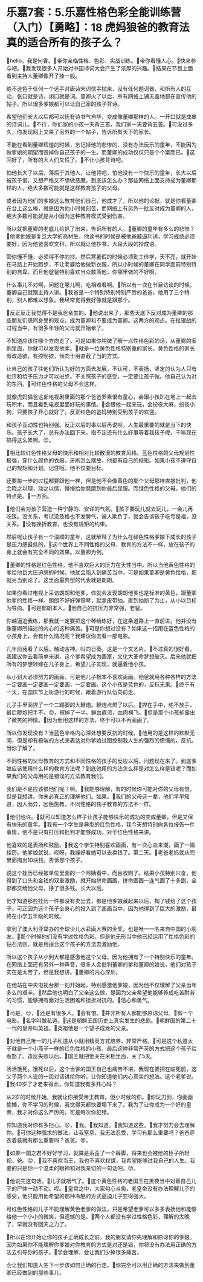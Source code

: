 # 乐嘉7套：5.乐嘉性格色彩全能训练营（入门）【勇略】：18 虎妈狼爸的教育法真的适合所有的孩子么？

🎼hello，我是何香。🎼带你亲临性格、色彩、实战训练。🎼带你看懂人心。🎼快来参与吧。🎼我发现很多人开始对中国诗词大会产生了浓厚的兴趣。🎼结果在节目上面看到主持人董卿像开了挂一般。

绝不逊色于任何一个选手对唐诗宋词信手拈来，没有任何题词器，和所有人的互动，张口就是诗，闭口就是词。董卿火了以后，所有网络上铺天盖地都在宣传他的帖子。所以很多爹娘都可以让自己家的孩子背诗。

希望他们长大以后都可以抚有诗书气自华，变成像董卿那样的人。一开口就是成串的诗词儿。🎼不行，你们家的小孩一天背三首，我们家一天要背五首。🎼可没过多久，你发现网上又来了另外的一个帖子，告诉所有天下的家长。

不能在看到董卿辉煌的时候，忘记掉他的悲惨的、没有办法玩乐的童年，不能因为做爹娘的期望而毁掉你自己孩子的一生。而董卿的成功仅仅只是个个案而已。🎼这回好了，所有的大人们又慌了。🎼不让小孩背诗吧。

怕他长大了以后，落后于其他人，让他背吧，怕他没有一个快乐的童年，长大以后被孩子恨，又想严格又不想做恶魔，到底该怎么办？那些网络上面支持成为董卿那样的人，绝大多数可能就是这样教育孩子的父母。

或者因为他们的爹娘这么教育他们自己，他成才了，所以他的论据，就是你看董卿在台上这么棒，就是因为他小时候刻苦，而网络上有另外一批反对成为董卿的人，绝大多数可能就是从小因为这种教育模式受到伤害。

所以就把董卿的老底儿给扒了出来，告诉所有的人。🎼董卿的童年有多么的悲惨？🎼他爹他娘是复旦大学的高材生，他读书的时候是被他爸威逼利诱，学习成绩必须要好，因为他爸喜欢文科，所以就让他抄书，大段大段的抄成语。

管你懂不懂，必须得不停的抄。然后寒暑假的时候必须勤工俭学，天不亮，就开始在马路上开始跑步，不让老婆给他做新衣服，所以小时候的董卿在同学面前特别特别的自卑。而且他爸爸特别喜欢当众数落他，你哪里做的不好啊。

什么事儿不对啊，问题在哪儿啊，吃相难看啊。🎼所以有一次在节目访谈的时候，董卿自己就跟主持人讲。🎼我爸是一个特别特别特别严厉的爸爸，他用了三个特别，别人都难以想象。我经常觉得我好像就是跟那个。

🎼反正反正我觉得不是我爸亲生的。🎼他说出来了，那些天底下反对成为董卿的那些朋友们感同身受的观点，成为董卿和不要成为董卿。这两方的观点。在拉锯战的过程当中，有很多年轻的父母就开始晕了。

不知道应该往哪个方向走了。可是如果你稍微了解一点性格色彩的话，从董卿的案例里面，你就可以发现他爹。🎼就是一位黄色性格特别重的家长。黄色性格的家长有改造欲，有控制欲，倾向于用直截了当的方式。

让自己的孩子往他们所认为好的方面去发展，不认可，不表扬，坚定的认为人只有批评和给予压力才可以进步。不关照孩子的感受，一定要让孩子做。他自己认为对的东西。🎼可红色性格的父母不会这样。

就像虎妈猫爸这部电视剧里面的那个爸爸罗素很有童心，会跟小孩趴在地上一起去玩积木，而且看到电视里面好玩的事情。🎼会跟他一起来玩，会扮夜大麻，扮夜小狗，只要孩子开心就好了。反正红色的爸妈特别受到孩子的欢迎。

和孩子互动性也特别强。反正以后的事以后再说呗，人生最重要的就是当下的快乐。孩子长大了，总有办法回下来，指不定还有什么好事等着我孩子呢，干嘛现在搞得这么累啊。😊。

🎼相比较红色性格父母的快乐和相对比较散漫的教育风格。蓝色性格的父母规划性极强，穿什么颜色的衣服，牙刷怎么摆放，他都有自己的规矩。如果小孩不遵守自己的规矩和计划。记住哦，他不仅要目标。

还要每一步的过程都要跟他一样，但是他不会像黄色的那个父母那样直接批判，他会晓之以理，动之以情，慢慢给你磨磨到你最后屈服。而绿色性格的父母。他们的特点是。🎼一方面。

🎼他们会为孩子营造一种宁静的、安详的气氛。🎼孩子要玩儿就去玩儿，一会儿再吃饭。没关系，考试没及格也不发脾气，被人欺负了，就会告诉孩子吃亏是福，没关系。🎼没有挫折教育，也没有规矩的约束。

然后呢让孩子有一个温顺的童年，这就解释了为什么在绿色性格爹娘下成长的孩子是压力感最低的。🎼这个世界上不同性格的父母，教育的方法不一样，放在孩子的身上就会有完全不同的效果。以董卿为例。

🎼董卿的性格是红色性格，他不喜欢巨大的压力在天性当中。所以当他黄色性格的爹给他巨大压迫感的时候，他就会陷入到痛苦当中。可是如果董卿是黄色性格，那就另当别论了。这里面最典型的代表就是朗朗。

如果你看过电视上采访朗朗和他爹，你就会发现朗朗他爹也是标准的黄色，跟董卿他爹的性格一样。朗朗不好好弹钢琴，就拿皮带抽，直到抽断了为止，从小以目标为导向。🎼可是郎朗本人。🎼他自己的抗压力非常强，老爸。

你越逼迫我练，那我就一定要把这个琴给练好，在这条道路上一直前进。他并没有像董卿所描述的内心的这种痛苦。🎼可是你想过没有？如果这一招用在蓝色性格的小孩身上，会有什么情况呢？我建议你去看一部电影。

几年前我看了以后。触动吉神。叫向日葵。这是一个文艺片。🎼不过真的很好看，我建议你去看简单来讲，这个爹希望成为画家，文化大革命梦想破灭。后来他就把所有的梦想转嫁在儿子身上，希望儿子实现，就逼着他小孩。

从小到大必须努力的画画，可是他儿子根本不喜欢画画。他爸就用各种各样的方法一定要画一定要画一定要画，一定要画。这个小孩是蓝色的，反抗无果。🎼终于有一天，在国庆节上街游行的时候，跟着游行队伍向前走。

儿子手里面捏了一个二踢脚的大鞭炮。鞭炮点燃了以后。🎼捏在手中，绝不放手，最后鞭炮把手不。😡，擦掉了一半。鲜血直流，血肉横飞。🎼但是那个小孩却露出了微笑的神情。🎼因为他用这样的方法，终于可以不再画画了。

所以你发现没有？当蓝色辛格内心深处想要反抗的时候。🎼他用的是这样的默默无闻，但是却有极端的方式来表达对你爹娘试图控制我人生的强烈的愤慨的。反抗。当你了解了。

不同性格的父母教育的方式和不同性格的孩子的反应以后。问题现在来了。到底爹娘应该使用什么样的教育方法呢？到底他用的方法怎么样是对怎么样是错呢？而如果我们的父母用的是错误的方法教育我们。

我们是不是应该恨他们呢？啊。🎼我能够理解，有的时候你可能对你的父母有恨，但是我想讲。你未必真正的理解他们。如果。🎼我们的父母这一辈，他们早早知道，因人而异，因色施教，不同性格的孩子教育的方法不一样。

🎼他们也许。🎼就可以知道怎么样子让孩子能够快乐的成功的变成董卿，但是又保有快乐的童年。🎼我有一个学生是典型的红色性格，我今天想特别向各位报告一件事情，绝不是只有打压和批判才能够成功。对于红色性格来讲。

他喜欢的是表扬和鼓励。🎼我这个学生特别喜欢画画，有一次心血来潮，画了一幅挂历。他爹娘就说，哎呀，我操好看她可以去卖钱了。第二天。🎼老爸老妈就从兜里面掏出10块钱，告诉那个孩子。

说这个挂历已经被单位里面的一个阿姨看中，而且收购了。结果小孩特别兴奋，他得到了口头和金钱的双重激励，就开始拼命画画，拼命画画一连气画了十多副，全部都交给他父母，挣了很多钱。长大以后。

他才知道那些挂历一件都没有卖出去，都是他爹娘藏起来以后，掏了钱给了这个孩子。可正因为这个孩子全身心的投入到了画画当中。因为他得到了巨大的激励，最终在小学五年级的时候。

拿到了澳大利亚举办的全球少儿水彩画大赛的金奖，也是唯一一名来自中国的小朋友。🎼那个时候他们没有学过性格色彩，但是他无形当中他已经运用了性格色彩的钻石法则，就是用适合这个孩子的方法去激励他。

所以这个孩子从小到大都是感激他这个父母，因为他拥有了一个特别快乐的童年。在网络上面还有另外一种声音，很多人会批判董卿的爹和董卿的娘说，他们对孩子实在是太苦了，但是我想讲。🎼董卿的内心深处。

在他站在中央电视台那一刻开始起，特别感激他爹娘，因为他不仅理解了父亲当年多么的艰辛。🎼然后他也明白了父亲这么做，是因为父亲希望他能够养成吃苦耐劳的习惯，能够拥有面对生活困难和挫折对抗的。🎼信心和勇气。

🎼可是。😔，🎼还是有很多人。🎼会有恨。🎼并非所有人都能够原谅父母。🎼有一个电影。🎼名字叫做私道。🎼这是朝鲜王国历史上真实发生的悲剧。🎼朝鲜国的第二十一代的皇帝叫英祖。🎼英祖他是一个望子成龙的父亲。

🎼对他自己唯一的儿子私道从小就用精英方式培养，非常严格。🎼可是这个私道太子就是一个小燕子一样的红色性格的小孩，最后这种非常严苛的方式把这个孩子给惹怒了。造反失败以后。🎼国王就把他关在米柜里面，关了5天。

活活饿死。饿死以后，这个当爹的国王自己也痛苦不堪。我现在要把在临死前，这父子两个人说的一段对话讲给你听，让你知道他们内心真实的想法。这个老爹说。🎼我40岁了才老来得此，你知道我有多开心吗？

从2岁的时候开始，我就让你接受帝王教育。但小时候的你。🎼你玩刀剑，你画画偷懒，你不学习的时候，我觉得天都快要塌下来了。我为了让你成为一个好的皇帝，我才对你这么严厉的。可是每次你犯错。

你知道我对你有多担心。😡，🎼我。🎼我知道。🎼我知道这些。🎼我才努力会去理解你。🎼可你这种强求的做法，让我窒息，我无法忍受，学习有那么重要吗？爸爸穿衣着装就有那么重要吗？爸爸。😡。

🎼如果一国之君不好好学习，就算是系歪了一个裤脚，将来也会被他的臣子所轻视。爸。😡，🎼我不喜欢当王，我也不喜欢权谋，我希望能够过我自己的人生。我要的只是你一个温柔的眼神和对我亲切的一句话吧。😡。

🎼他说完这句话。🎼儿子就咽气了。🎼这个黄色性格的老国王在黑夜当中对着自己儿子的尸体一动不动。哎。🎼皇宫之中，大家勾心斗角，老皇帝没有办法理解儿子的感受，他只能用他希望的那种冷酷的方式逼迫儿子变得强大。

可红色性格的儿子不能理解黄色老爹的做法，只是希望老爹可以多多表扬他和能够给他一个小小的微笑，但遗憾的是。🎼两个人都没有学过性格色彩，理解的太晚了，早就没有回天之力了。

🎼所以在你开始让你的孩子正确成长之前，我的朋友请你先理解和原谅你的爹娘。因为如果你不能理解你爹娘对你教育的方式是对还是错，你将没有办法用正确的方法去引导你的孩子。🎼学会理解，会让我们少掉很多痛苦。

会让我们知道人生下一步该如何正确的行走。🎼你完全可以用正确的方法来做到董卿已经做到的那些事儿。